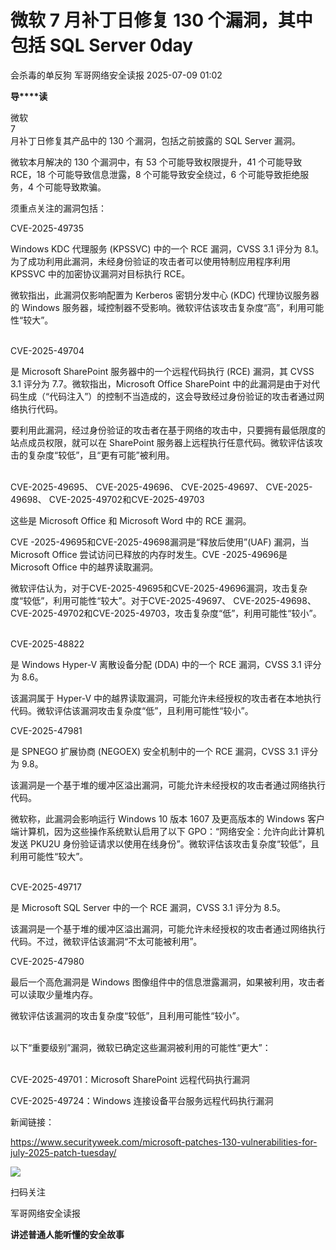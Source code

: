 #  微软 7 月补丁日修复 130 个漏洞，其中包括 SQL Server 0day  
会杀毒的单反狗  军哥网络安全读报   2025-07-09 01:02  
  
**导****读**  
  
  
  
微软  
7  
月补丁日修复其产品中的 130 个漏洞，包括之前披露的 SQL Server 漏洞。  
  
  
微软本月解决的 130 个漏洞中，有 53 个可能导致权限提升，41 个可能导致 RCE，18 个可能导致信息泄露，8 个可能导致安全绕过，6 个可能导致拒绝服务，4 个可能导致欺骗。  
  
  
须重点关注的漏洞包括：  
  
  
CVE-2025-49735  
  
  
Windows KDC 代理服务 (KPSSVC) 中的一个 RCE 漏洞，CVSS 3.1 评分为 8.1。为了成功利用此漏洞，未经身份验证的攻击者可以使用特制应用程序利用 KPSSVC 中的加密协议漏洞对目标执行 RCE。  
  
  
微软指出，此漏洞仅影响配置为 Kerberos 密钥分发中心 (KDC) 代理协议服务器的 Windows 服务器，域控制器不受影响。微软评估该攻击复杂度“高”，利用可能性“较大”。  
   
  
CVE-2025-49704  
  
  
是 Microsoft SharePoint 服务器中的一个远程代码执行 (RCE) 漏洞，其 CVSS 3.1 评分为 7.7。微软指出，Microsoft Office SharePoint 中的此漏洞是由于对代码生成（“代码注入”）的控制不当造成的，这会导致经过身份验证的攻击者通过网络执行代码。  
  
  
要利用此漏洞，经过身份验证的攻击者在基于网络的攻击中，只要拥有最低限度的站点成员权限，就可以在 SharePoint 服务器上远程执行任意代码。微软评估该攻击的复杂度“较低”，且“更有可能”被利用。  
    
  
  
CVE-2025-49695、 CVE-2025-49696、 CVE-2025-49697、 CVE-2025-49698、 CVE-2025-49702和CVE-2025-49703  
  
  
这些是 Microsoft Office 和 Microsoft Word 中的 RCE 漏洞。  
  
  
CVE -2025-49695和CVE-2025-49698漏洞是“释放后使用”(UAF) 漏洞，当 Microsoft Office 尝试访问已释放的内存时发生。CVE -2025-49696是 Microsoft Office 中的越界读取漏洞。  
  
  
微软评估认为，对于CVE-2025-49695和CVE-2025-49696漏洞，攻击复杂度“较低”，利用可能性“较大”。对于CVE-2025-49697、 CVE-2025-49698、 CVE-2025-49702和CVE-2025-49703，攻击复杂度“低”，利用可能性“较小”。  
     
  
  
CVE-2025-48822  
  
  
是 Windows Hyper-V 离散设备分配 (DDA) 中的一个 RCE 漏洞，CVSS 3.1 评分为 8.6。  
  
  
该漏洞属于 Hyper-V 中的越界读取漏洞，可能允许未经授权的攻击者在本地执行代码。微软评估该漏洞攻击复杂度“低”，且利用可能性“较小”。  
  
  
CVE-2025-47981  
  
  
是 SPNEGO 扩展协商 (NEGOEX) 安全机制中的一个 RCE 漏洞，CVSS 3.1 评分为 9.8。  
  
  
该漏洞是一个基于堆的缓冲区溢出漏洞，可能允许未经授权的攻击者通过网络执行代码。  
  
  
微软称，此漏洞会影响运行 Windows 10 版本 1607 及更高版本的 Windows 客户端计算机，因为这些操作系统默认启用了以下 GPO：“网络安全：允许向此计算机发送 PKU2U 身份验证请求以使用在线身份”。微软评估该攻击复杂度“较低”，且利用可能性“较大”。  
   
  
  
CVE-2025-49717  
  
  
是 Microsoft SQL Server 中的一个 RCE 漏洞，CVSS 3.1 评分为 8.5。  
  
  
该漏洞是一个基于堆的缓冲区溢出漏洞，可能允许未经授权的攻击者通过网络执行代码。不过，微软评估该漏洞“不太可能被利用”。  
  
  
CVE-2025-47980  
  
  
最后一个高危漏洞是 Windows 图像组件中的信息泄露漏洞，如果被利用，攻击者可以读取少量堆内存。  
  
  
微软评估该漏洞的攻击复杂度“较低”，且利用可能性“较小”。  
     
  
  
以下“重要级别”漏洞，微软已确定这些漏洞被利用的可能性“更大”：  
    
  
CVE-2025-49701：Microsoft SharePoint 远程代码执行漏洞  
  
CVE-2025-49724：Windows 连接设备平台服务远程代码执行漏洞  
  
  
新闻链接：  
  
https://www.securityweek.com/microsoft-patches-130-vulnerabilities-for-july-2025-patch-tuesday/  
  
![](https://mmbiz.qpic.cn/mmbiz_jpg/AnRWZJZfVaGC3gsJClsh4Fia0icylyBEnBywibdbkrLLzmpibfdnf5wNYzEUq2GpzfedMKUjlLJQ4uwxAFWLzHhPFQ/640?wx_fmt=jpeg "")  
  
扫码关注  
  
军哥网络安全读报  
  
**讲述普通人能听懂的安全故事**  
  
  
